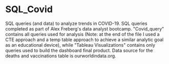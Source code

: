 # SQL_Covid
 SQL queries (and data) to analyze trends in COVID-19. SQL queries completed as part of Alex Freberg's data analyst bootcamp. "Covid_query" contains all queries used for analysis (Note: at the end of the file I used a CTE approach and a temp table approach to achieve a similar analytic goal as an educational device), while "Tableau Visualizations" contains only queries used to build the dashboard final product. Data source for the deaths and vaccinations table is ourworldindata.org.
